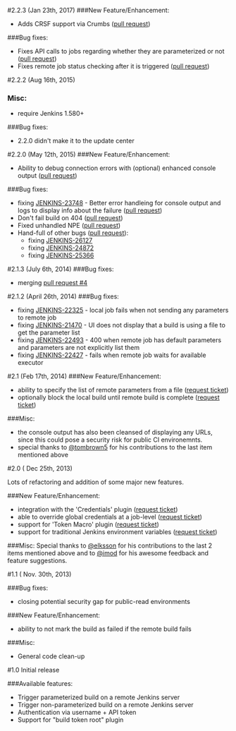 #2.2.3 (Jan 23th, 2017)
###New Feature/Enhancement:
- Adds CRSF support via Crumbs ([pull request](https://github.com/jenkinsci/parameterized-remote-trigger-plugin/pull/22))

###Bug fixes:
- Fixes API calls to jobs regarding whether they are parameterized or not ([pull request](https://github.com/jenkinsci/parameterized-remote-trigger-plugin/pull/28))
- Fixes remote job status checking after it is triggered ([pull request](https://github.com/jenkinsci/parameterized-remote-trigger-plugin/pull/28))

#2.2.2 (Aug 16th, 2015)
### Misc:
- require Jenkins 1.580+

###Bug fixes:
- 2.2.0 didn't make it to the update center


#2.2.0 (May 12th, 2015)
###New Feature/Enhancement:
- Ability to debug connection errors with (optional) enhanced console output ([pull request](https://github.com/jenkinsci/parameterized-remote-trigger-plugin/pull/9))

###Bug fixes:
- fixing [JENKINS-23748](https://issues.jenkins-ci.org/browse/JENKINS-23748) - Better error handleing for console output and logs to display info about the failure ([pull request](https://github.com/jenkinsci/parameterized-remote-trigger-plugin/pull/10))
- Don't fail build on 404 ([pull request](https://github.com/jenkinsci/parameterized-remote-trigger-plugin/pull/8))
- Fixed unhandled NPE ([pull request](https://github.com/jenkinsci/parameterized-remote-trigger-plugin/pull/7))
- Hand-full of other bugs ([pull request](https://github.com/jenkinsci/parameterized-remote-trigger-plugin/pull/5/commits)):
	* fixing [JENKINS-26127](https://issues.jenkins-ci.org/browse/JENKINS-26127)
	* fixing [JENKINS-24872](https://issues.jenkins-ci.org/browse/JENKINS-24872)
	* fixing [JENKINS-25366](https://issues.jenkins-ci.org/browse/JENKINS-25366)


#2.1.3 (July 6th, 2014)
###Bug fixes:
- merging [pull request #4](https://github.com/jenkinsci/parameterized-remote-trigger-plugin/pull/4)


#2.1.2 (April 26th, 2014)
###Bug fixes:
- fixing [JENKINS-22325](https://issues.jenkins-ci.org/browse/JENKINS-22325) - local job fails when not sending any parameters to remote job
- fixing [JENKINS-21470](https://issues.jenkins-ci.org/browse/JENKINS-21470) - UI does not display that a build is using a file to get the parameter list
- fixing [JENKINS-22493](https://issues.jenkins-ci.org/browse/JENKINS-22493) - 400 when remote job has default parameters and parameters are not explicitly list them
- fixing [JENKINS-22427](https://issues.jenkins-ci.org/browse/JENKINS-22427) - fails when remote job waits for available executor


#2.1 (Feb 17th, 2014)
###New Feature/Enhancement:
- ability to specify the list of remote parameters from a file ([request ticket](https://issues.jenkins-ci.org/browse/JENKINS-21470))
- optionally block the local build until remote build is complete ([request ticket](https://issues.jenkins-ci.org/browse/JENKINS-20828))

###Misc:
- the console output has also been cleansed of displaying any URLs, since this could pose a security risk for public CI environemnts.
- special thanks to [@tombrown5](https://github.com/timbrown5) for his contributions to the last item mentioned above


#2.0 ( Dec 25th, 2013)

Lots of refactoring and addition of some major new features.

###New Feature/Enhancement:
- integration with the 'Credentials' plugin ([request ticket](https://issues.jenkins-ci.org/browse/JENKINS-20826))
- able to override global credentials at a job-level ([request ticket](https://issues.jenkins-ci.org/browse/JENKINS-20829))
- support for 'Token Macro' plugin ([request ticket](https://issues.jenkins-ci.org/browse/JENKINS-20827))
- support for traditional Jenkins environment variables ([request ticket](https://issues.jenkins-ci.org/browse/JENKINS-21125))

###Misc:
Special thanks to [@elksson](https://github.com/elksson) for his contributions to the last 2 items mentioned above and to [@imod](https://github.com/imod) for his awesome feedback and feature suggestions.


#1.1 ( Nov. 30th, 2013)

###Bug fixes:
- closing potential security gap for public-read environments


###New Feature/Enhancement:
- ability to not mark the build as failed if the remote build fails


###Misc:
- General code clean-up


#1.0
Initial release

###Available features:
- Trigger parameterized build on a remote Jenkins server
- Trigger non-parameterized build on a remote Jenkins server
- Authentication via username + API token
- Support for "build token root" plugin
